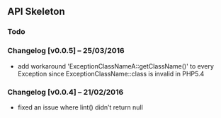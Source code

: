 ## API Skeleton

### Todo

### Changelog [v0.0.5] – 25/03/2016  
- add workaround 'ExceptionClassNameA::getClassName()' to every Exception since ExceptionClassName::class is invalid in PHP5.4 

### Changelog [v0.0.4] – 21/02/2016  
- fixed an issue where lint() didn’t return null